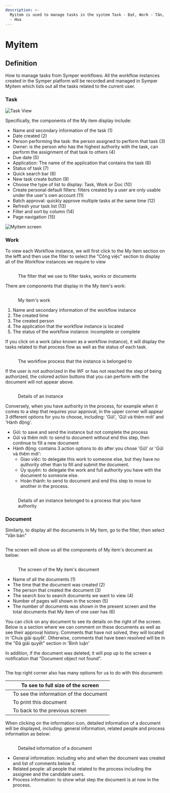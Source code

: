 ```yaml
---
description: >-
  Myitem is used to manage tasks in the system Task - Đạt, Work - Tân, Document
  - Hoa
---
```


# Myitem

## **Definition**

How to manage tasks from Symper workflows: All the workflow instances created in the Symper platform will be recorded and managed in Symper Myitem which lists out all the tasks related to the current user.

### **Task**

![Task View](https://lh4.googleusercontent.com/ZbClufogbND8zl9QuOgK2FUJU6aB1KzitKoNRoM\_YrBDsP9F1RuA1yA6ReUEpUv73m-FEN-F1HDjae8\_RlgxC-k0XPe4-GlFJZZdQxVn2zcE9Q\_indLAjwbk2VrzUn1leotNkyUX)

Specifically, the components of the My item display include:

* Name and secondary information of the task (1)
* Date created (2)
* Person performing the task: the person assigned to perform that task (3)
* Owner: is the person who has the highest authority with the task, can perform the assignment of that task to others (4)
* Due date (5)
* Application: The name of the application that contains the task (6)
* Status of task (7)
* Quick search bar (8)
* New task create button (9)
* Choose the type of list to display: Task, Work or Doc (10)
* Create personal default filters: filters created by a user are only usable under the user's own account (11(
* Batch approval: quickly approve multiple tasks at the same time (12)
* Refresh your task list (13)
* Filter and sort by column (14)
* Page navigation (15)

![Myitem screen](https://lh4.googleusercontent.com/OCTKb1xpr5ePjmsPjDFz8kKD8NYLHUjVa8zOyXmB7wxa9pRsEtQ3YhpI7ADiUD9eHUcGJg8Qk3MfZ8zrhSiwz74zxcxd8v6C03sY9wvclEwHegnsi7kYL0bkyCzvilsH9mDNRRVg=s0)

### **Work**

To view each Workflow instance, we will first click to the My Item section on the lefft and then use the filter to select the "Công việc" section to display all of the Workflow instances we require to view

<figure><img src="../../.gitbook/assets/image (10) (2) (1) (1) (1).png" alt=""><figcaption><p>The filter that we use to filter tasks, works or documents</p></figcaption></figure>

There are components that display in the My item's work:

<figure><img src="../../.gitbook/assets/image (4) (1) (1).png" alt=""><figcaption><p>My item's work</p></figcaption></figure>

1. Name and secondary information of the workflow instance
2. The created time
3. The created person
4. The application that the workflow instance is located
5. The status of the workflow instance: incomplete or complete

If you click on a work (also known as a workflow instance), it will display the tasks related to that process flow as well as the status of each task.

<figure><img src="../../.gitbook/assets/image (4) (1).png" alt=""><figcaption><p>The workflow process that the instance is belonged to</p></figcaption></figure>

If the user is not authorized in the WF or has not reached the step of being authorized, the colored action buttons that you can perform with the document will not appear above.

<figure><img src="../../.gitbook/assets/image (11) (1) (2).png" alt=""><figcaption><p>Details of an instance</p></figcaption></figure>

Conversely, when you have authority in the process, for example when it comes to a step that requires your approval, in the upper corner will appear 3 different options for you to choose, including: 'Gửi', 'Gửi và thêm mới' and 'Hành động'.

* Gửi: to save and send the instance but not complete the process
* Gửi và thêm mới: to send to document without end this step, then continue to fill a new document
* Hành động: contains 3 action options to do after you chose 'Gửi' or 'Gửi và thêm mới':
  * Giao việc: to delegate this work to someone else, but they have no authority other than to fill and submit the document.
  * Ủy quyền: to delegate the work and full authority you have with the document to someone else.
  * Hoàn thành: to send to document and end this step to move to another in the process.

<figure><img src="../../.gitbook/assets/image (12) (1) (1).png" alt=""><figcaption><p>Details of an instance belonged to a process that you have authority</p></figcaption></figure>

### **Document**

Similarly, to display all the documents in My Item, go to the filter, then select "Văn bản"

<figure><img src="../../.gitbook/assets/image (2) (1) (1) (2).png" alt=""><figcaption></figcaption></figure>

The screen will show us all the components of My item's document as below:

<figure><img src="../../.gitbook/assets/image (13) (1) (1).png" alt=""><figcaption><p>The screen of the My item's document</p></figcaption></figure>

* Name of all the documents (1)
* The time that the document was created (2)
* The person that created the document (3)
* The search box to search documents we want to view (4)
* Number of pages will shown in the screen (5)
* The number of documents was shown in the present screen and the total documents that My item of one user has (6)

You can click on any document to see its details on the right of the screen. Below is a section where we can comment on these documents as well as see their approval history. Comments that have not solved, they will located in 'Chưa giải quyết'. Otherwise, comments that have been resolved will be in the "Đã giải quyết" section in 'Bình luận'

In addition, if the document was deleted, it will pop up to the screen a notification that "Document object not found".

<figure><img src="../../.gitbook/assets/image (8) (1) (1).png" alt=""><figcaption></figcaption></figure>

The top right corner also has many options for us to do with this document:

|  <img src="../.gitbook/assets/image%20(65).png" alt="" data-size="original"> | To see to full size of the screen      |
| :--------------------------------------------------------------------------: | -------------------------------------- |
|  <img src="../.gitbook/assets/image%20(38).png" alt="" data-size="original"> | To see the information of the document |
|  <img src="../.gitbook/assets/image%20(29).png" alt="" data-size="original"> | To print this document                 |
| <img src="../.gitbook/assets/image%20(180).png" alt="" data-size="original"> | To back to the previous screen         |

When clicking on the information icon, detailed information of a document will be displayed, including: general information, related people and process information as below:

<figure><img src="../../.gitbook/assets/image (3) (2).png" alt=""><figcaption><p>Detailed information of a document</p></figcaption></figure>

* General information: including who and when the document was created and list of comments below it.
* Related people: all people that related to the process including the assignee and the candidate users.
* Process information: to show what step the document is at now in the process.
